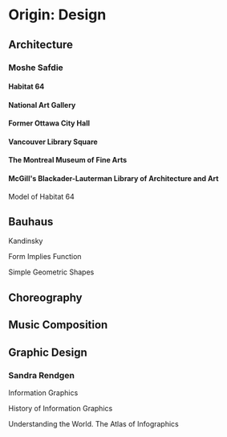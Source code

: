 # Origin: Design

## Architecture

### Moshe Safdie

#### Habitat 64

#### National Art Gallery

#### Former Ottawa City Hall

#### Vancouver Library Square

#### The Montreal Museum of Fine Arts

#### McGill's Blackader-Lauterman Library of Architecture and Art

Model of Habitat 64

## Bauhaus

Kandinsky

Form Implies Function

Simple Geometric Shapes

## Choreography

## Music Composition

## Graphic Design

### Sandra Rendgen

Information Graphics

History of Information Graphics

Understanding the World. The Atlas of Infographics